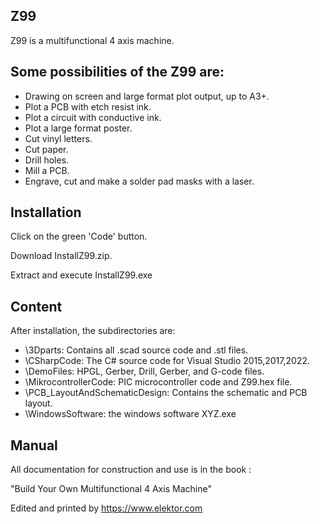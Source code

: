 ## Z99

Z99 is a multifunctional 4 axis machine.

## Some possibilities of the Z99 are:

- Drawing on screen and large format plot output, up to A3+.
- Plot a PCB with etch resist ink.
- Plot a circuit with conductive ink.
- Plot a large format poster.
- Cut vinyl letters.
- Cut paper.
- Drill holes.
- Mill a PCB.
- Engrave, cut and make a solder pad masks with a laser.


## Installation

Click on the green 'Code' button.

Download InstallZ99.zip.

Extract and execute InstallZ99.exe

## Content

After installation, the subdirectories are:
- \3Dparts: Contains all .scad source code and .stl files.
- \CSharpCode: The C# source code for Visual Studio 2015,2017,2022.
- \DemoFiles: HPGL, Gerber, Drill, Gerber, and G-code files.
- \MikrocontrollerCode: PIC microcontroller code and Z99.hex file. 
- \PCB_LayoutAndSchematicDesign: Contains the schematic and PCB layout.
- \WindowsSoftware: the windows software XYZ.exe


## Manual

All documentation for construction and use is in the book :

"Build Your Own Multifunctional 4 Axis Machine"

Edited and printed by https://www.elektor.com

